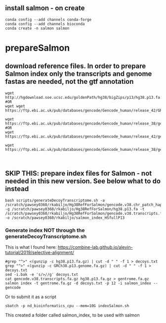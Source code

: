 ## install salmon - on create
```
conda config --add channels conda-forge
conda config --add channels bioconda
conda create -n salmon salmon
```
# prepareSalmon
## download reference files. In order to prepare Salmon index only the transcripts and genome fastas are needed, not the gtf annotation

```
wget http://hgdownload.soe.ucsc.edu/goldenPath/hg38/bigZips/p13/hg38.p13.fa.gz
#OR 
wget wget https://ftp.ebi.ac.uk/pub/databases/gencode/Gencode_human/release_42/GRCh38.p13.genome.fa.gz

wget https://ftp.ebi.ac.uk/pub/databases/gencode/Gencode_human/release_38/gencode.v38.transcripts.fa.gz
#OR
wget https://ftp.ebi.ac.uk/pub/databases/gencode/Gencode_human/release_42/gencode.v42.transcripts.fa.gz

wget https://ftp.ebi.ac.uk/pub/databases/gencode/Gencode_human/release_38/gencode.v38.chr_patch_hapl_scaff.annotation.gtf.gz



```

## SKIP THIS: prepare index files for Salmon -  not needed in this new version.  See below what to do instead
```
bash scripts/generateDecoyTranscriptome.sh -a /scratch/pawsey0360/rkabiljo/Hg38RefForSalmon/gencode.v38.chr_patch_hapl_scaff.annotation.gtf -g /scratch/pawsey0360/rkabiljo/Hg38RefForSalmon/hg38.p13.fa -t /scratch/pawsey0360/rkabiljo/Hg38RefForSalmon/gencode.v38.transcripts.fa -o /scratch/pawsey0360/rkabiljo/salmon_index_HSfullP13 

```

### Generate index NOT through the generateDecoyTranscriptome.sh
This is what I found here: https://combine-lab.github.io/alevin-tutorial/2019/selective-alignment/

```
#grep "^>" <(gunzip -c hg38.p13.fa.gz) | cut -d " " -f 1 > decoys.txt
grep "^>" <(gunzip -c GRCh38.p13.genome.fa.gz) | cut -d " " -f 1 > decoys.txt
sed -i.bak -e 's/>//g' decoys.txt
cat gencode.v38.transcripts.fa.gz hg38.p13.fa.gz > gentrome.fa.gz
salmon index -t gentrome.fa.gz -d decoys.txt -p 12 -i salmon_index --gencode
```

Or to submit it as a script
```
sbatch -p nd_bioinformatics_cpu --mem=10G indexSalmon.sh
```
This created a folder called salmon_index, to be used with salmon






